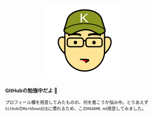 
<div align="center">
<img src="https://github.com/Tomohide-Kebukawa/Tomohide-Kebukawa/blob/main/images/Logo-kebu.svg" style="　width:240px; height:240px">
</div>

### GitHubの勉強中だよ 👋

プロフィール欄を用意してみたものの、何を書こうか悩み中。とりあえず`GitHub`の`MarkDown記法`に慣れるため、この`README.md`用意してみました。</div>


<!--
**Tomohide-Kebukawa/Tomohide-Kebukawa** is a ✨ _special_ ✨ repository because its `README.md` (this file) appears on your GitHub profile.

Here are some ideas to get you started:

- 🔭 I’m currently working on ...
- 🌱 I’m currently learning ...
- 👯 I’m looking to collaborate on ...
- 🤔 I’m looking for help with ...
- 💬 Ask me about ...
- 📫 How to reach me: ...
- 😄 Pronouns: ...
- ⚡ Fun fact: ...
-->

